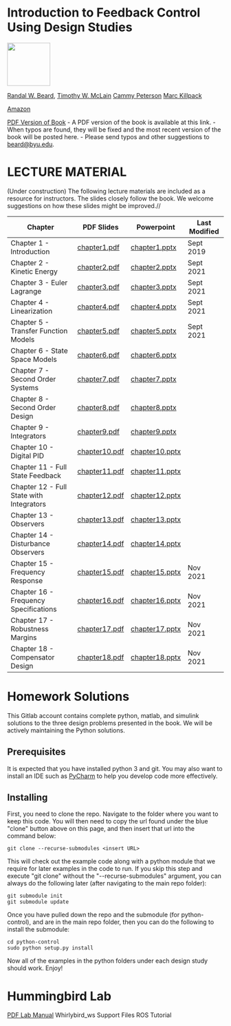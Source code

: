 # Introduction to Feedback Control Using Design Studies

<img src="./bookcover.jpg" width="100" />

[Randal W. Beard](https://ece.byu.edu/directory/randy-beard), 
[Timothy W. McLain](http://me.byu.edu/faculty/timmclain)
[Cammy Peterson](https://ece.byu.edu/directory/cammy-peterson)
[Marc Killpack](https://www.me.byu.edu/directory/marc-killpack)

[Amazon](https://www.amazon.com/Introduction-Feedback-Control-Design-Studies/dp/1073396711/ref=sr_1_8?crid=36TN6HXOVZL2J&keywords=introduction+to+feedback+control&qid=1563317351&s=gateway&sprefix=introduction+to+feedba%2Caps%2C158&sr=8-8)

[PDF Version of Book](https://drive.google.com/file/d/1DxioCcBOJl-DoIBkDm8J2_ThItXbGx6e/view?usp=sharing)
    - A PDF version of the book is available at this link.
    - When typos are found, they will be fixed and the most recent version of the book will be posted here.
    - Please send typos and other suggestions to beard@byu.edu.


# LECTURE MATERIAL 
(Under construction) The following lecture materials are included as a resource for instructors.  The slides closely follow the book.  We welcome suggestions on how these slides might be improved.//

| Chapter | PDF Slides | Powerpoint | Last Modified |
|---------|------------|------------|----------|
| Chapter 1 - Introduction                  | [chapter1.pdf](https://drive.google.com/file/d/1EEJYRFGhS33oQ6utmfpvlL_AwMsa_qnA/view?usp=sharing)  | [chapter1.pptx](https://docs.google.com/presentation/d/1E64UCiuXwzBCBfGddauZVB_SIuUA60Qf/edit?usp=sharing&ouid=115325376918178448854&rtpof=true&sd=true)  | Sept 2019 |
| Chapter 2 - Kinetic Energy                | [chapter2.pdf]()  | [chapter2.pptx]()  | Sept 2021 |
| Chapter 3 - Euler Lagrange                | [chapter3.pdf]()  | [chapter3.pptx]()  | Sept 2021 |
| Chapter 4 - Linearization                 | [chapter4.pdf]()  | [chapter4.pptx]()  | Sept 2021 |
| Chapter 5 - Transfer Function Models      | [chapter5.pdf]()  | [chapter5.pptx]()  | Sept 2021 |
| Chapter 6 - State Space Models            | [chapter6.pdf]()  | [chapter6.pptx]()  |  |
| Chapter 7 - Second Order Systems          | [chapter7.pdf]()  | [chapter7.pptx]()  |  |
| Chapter 8 - Second Order Design           | [chapter8.pdf]()  | [chapter8.pptx]()  |  |
| Chapter 9 - Integrators                   | [chapter9.pdf]()  | [chapter9.pptx]()  |  |
| Chapter 10 - Digital PID                  | [chapter10.pdf]() | [chapter10.pptx]() |  |
| Chapter 11 - Full State Feedback          | [chapter11.pdf]() | [chapter11.pptx]() |  |
| Chapter 12 - Full State with Integrators  | [chapter12.pdf]() | [chapter12.pptx]() |  |
| Chapter 13 - Observers                    | [chapter13.pdf]() | [chapter13.pptx]() |  |
| Chapter 14 - Disturbance Observers        | [chapter14.pdf]() | [chapter14.pptx]() |  |
| Chapter 15 - Frequency Response           | [chapter15.pdf]() | [chapter15.pptx]() | Nov 2021  |
| Chapter 16 - Frequency Specifications     | [chapter16.pdf]() | [chapter16.pptx]() | Nov 2021  |
| Chapter 17 - Robustness Margins           | [chapter17.pdf]() | [chapter17.pptx]() | Nov 2021 |
| Chapter 18 - Compensator Design           | [chapter18.pdf]() | [chapter18.pptx]() | Nov 2021 |


# Homework Solutions

This Gitlab account contains complete python, matlab, and simulink solutions to the three design problems presented in the book.  We will be actively maintaining the Python solutions.

## Prerequisites

It is expected that you have installed python 3 and git. You may also want to install an IDE such as [PyCharm](https://www.jetbrains.com/pycharm/) to help you develop code more effectively. 

## Installing

First, you need to clone the repo. Navigate to the folder where you want to keep this code. You will then need to copy the url found under the blue "clone" button above on this page, and then insert that url into the command below:

```
git clone --recurse-submodules <insert URL>
```

This will check out the example code along with a python module that we require for later examples in the code to run. If you skip this step and execute "git clone" without the "--recurse-submodules" argument, you can always do the following later (after navigating to the main repo folder):

```
git submodule init
git submodule update
```

Once you have pulled down the repo and the submodule (for python-control), and are in the main repo folder, then you can do the following to install the submodule:
```
cd python-control
sudo python setup.py install
```

Now all of the examples in the python folders under each design study should work. Enjoy!

# Hummingbird Lab
[PDF Lab Manual](https://drive.google.com/file/d/1DzFGTip7jdT5Q33OeuZrK28yvU95lOPe/view?usp=sharing)
Whirlybird_ws
Support Files
ROS Tutorial
